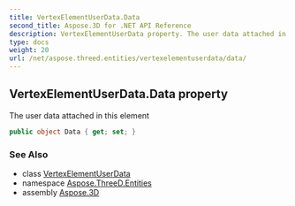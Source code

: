 ```yaml
---
title: VertexElementUserData.Data
second_title: Aspose.3D for .NET API Reference
description: VertexElementUserData property. The user data attached in this element
type: docs
weight: 20
url: /net/aspose.threed.entities/vertexelementuserdata/data/
---
```

## VertexElementUserData.Data property

The user data attached in this element

```csharp
public object Data { get; set; }
```

### See Also

* class [VertexElementUserData](../)
* namespace [Aspose.ThreeD.Entities](../../../aspose.threed.entities/)
* assembly [Aspose.3D](../../../)


